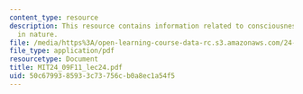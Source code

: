 ```yaml
---
content_type: resource
description: This resource contains information related to consciousness and its place
  in nature.
file: /media/https%3A/open-learning-course-data-rc.s3.amazonaws.com/24-09-minds-and-machines-fall-2011/50c6799385933c73756cb0a8ec1a54f5_MIT24_09F11_lec24.pdf
file_type: application/pdf
resourcetype: Document
title: MIT24_09F11_lec24.pdf
uid: 50c67993-8593-3c73-756c-b0a8ec1a54f5
---
```

